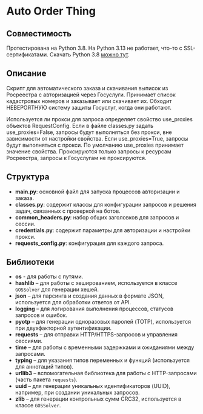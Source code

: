 # Auto Order Thing

## Совместимость
Протестирована на Python 3.8. На Python 3.13 не работает, что-то с SSL-сертификатами. Скачать Python 3.8 
[можно тут](https://www.python.org/downloads/release/python-3810/).

## Описание
Скрипт для автоматического заказа и скачивания выписок из Росреестра с авторизацией через Госуслуги.
Принимает список кадастровых номеров и заказывает или скачивает их. Обходит НЕВЕРОЯТНУЮ систему защиты Госуслуг, 
когда они работают.

Используется ли прокси для запроса определяет свойство use_proxies объектов RequestConfig. Если в файле classes.py задать 
use_proxies=False, запросы будут выполняться без прокси, вне зависимости от настройки свойства.
Если use_proxies=True, запросы будут выполняться с прокси. По умолчанию use_proxies принимает значение свойства. 
Проксируются только запросы к ресурсам Росреестра, запросы к Госуслугам не проксируются.

## Структура
- **main.py**: основной файл для запуска процессов авторизации и заказа.
- **classes.py**: содержит классы для конфигурации запросов и решения задач, связанных с проверкой на ботов.
- **common_headers.py**: набор общих заголовков для запросов и сессии.
- **credentials.py**: содержит параметры для авторизации и настройки прокси.
- **requests_config.py**: конфигурация для каждого запроса.

## Библиотеки
- **os** - для работы с путями.
- **hashlib** – для работы с хешированием, используется в классе `GOSSolver` для генерации хешей.
- **json** – для парсинга и создания данных в формате JSON, используется для обработки ответов от API.
- **logging** – для логирования выполнения процессов, статусов запросов и ошибок.
- **pyotp** – для генерации одноразовых паролей (TOTP), используется при двухфакторной аутентификации.
- **requests** – для отправки HTTP/HTTPS-запросов и управления сессиями.
- **time** – для работы с временными задержками и ожиданиями между запросами.
- **typing** – для указания типов переменных и функций (используется для аннотаций типов).
- **urllib3** – вспомогательная библиотека для работы с HTTP-запросами (часть пакета `requests`).
- **uuid** – для генерации уникальных идентификаторов (UUID), например, при создании уникальных запросов.
- **zlib** – для генерации контрольных сумм CRC32, используется в классе `GOSSolver`.
